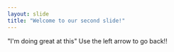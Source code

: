 ```yaml
---
layout: slide
title: "Welcome to our second slide!"
---
```

"I'm doing great at this"
Use the left arrow to go back!!
